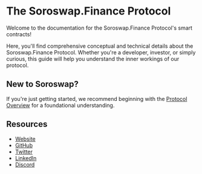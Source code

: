 # The Soroswap.Finance Protocol

Welcome to the documentation for the Soroswap.Finance Protocol's smart contracts!

Here, you'll find comprehensive conceptual and technical details about the Soroswap.Finance Protocol. Whether you're a developer, investor, or simply curious, this guide will help you understand the inner workings of our protocol.

## New to Soroswap?

If you're just getting started, we recommend beginning with the [Protocol Overview](01-protocol-overview/01-how-soroswap-works.md) for a foundational understanding.

## Resources

* [Website](https://soroswap.finance)
* [GitHub](https://github.com/soroswap/)
* [Twitter](https://x.com/SoroswapFinance)
* [LinkedIn](https://www.linkedin.com/company/soroswap/)
* [Discord](https://discord.gg/A2rQ3cm9XG)
